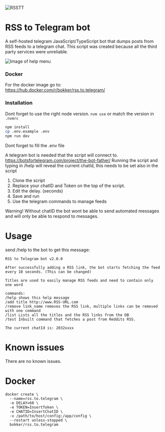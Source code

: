 ![RSSTT](https://github.com/BoKKeR/RSS-to-Telegram-Bot/raw/master/rsstt.png)

# RSS to Telegram bot

A self-hosted telegram JavaScript/TypeScript bot that dumps posts from RSS feeds to a telegram chat. This script was created because all the third party services were unreliable.

![Image of help menu](https://bokker.github.io/telegram.jpg)

### Docker

For the docker image go to: https://hub.docker.com/r/bokker/rss.to.telegram/

### Installation

Dont forget to use the right node version. `nvm use` or match the version in `.nvmrc`

```sh
npm install
cp .env.example .env
npm run dev
```

Dont forget to fill the .env file

A telegram bot is needed that the script will connect to. https://botsfortelegram.com/project/the-bot-father/
Running the script and typing in /help will reveal the current chatId, this needs to be set also in the script

1. Clone the script
2. Replace your chatID and Token on the top of the script.
3. Edit the delay. (seconds)
4. Save and run
5. Use the telegram commands to manage feeds

Warning! Without chatID the bot wont be able to send automated messages and will only be able to respond to messages.

# Usage

send /help to the bot to get this message:

```
RSS to Telegram bot v2.0.0

After successfully adding a RSS link, the bot starts fetching the feed every 10 seconds. (This can be changed)

Titles are used to easily manage RSS feeds and need to contain only one word

commands:
/help shows this help message
/add title http://www.RSS-URL.com
/remove link_name removes the RSS link, multiple links can be removed with one command
/list Lists all the titles and the RSS links from the DB
/test Inbuilt command that fetches a post from Reddits RSS.

The current chatId is: 2032xxxx

```

# Known issues

There are no known issues.

# Docker

```
docker create \
  --name=rss.to.telegram \
  -e DELAY=60 \
  -e TOKEN=InsertToken \
  -e CHATID=InsertChatID \
  -v /path/to/host/config:/app/config \
  --restart unless-stopped \
  bokker/rss.to.telegram
```
